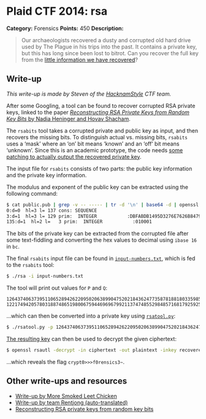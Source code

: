 # Plaid CTF 2014: rsa

**Category:** Forensics
**Points:** 450
**Description:**

> Our archaeologists recovered a dusty and corrupted old hard drive used by The Plague in his trips into the past. It contains a private key, but this has long since been lost to bitrot. Can you recover the full key from the [little information we have recovered](rsa-6537e9aae493b0c43601d1dbc2da2ce2.tar.bz2)?

## Write-up

_This write-up is made by Steven of the [HacknamStyle](http://hacknamstyle.net/) CTF team._

After some Googling, a tool can be found to recover corrupted RSA private keys, linked to the paper [_Reconstructing RSA Private Keys from Random Key Bits_ by Nadia Heninger and Hovav Shacham](http://cseweb.ucsd.edu/~hovav/papers/hs09.html).

The `rsabits` tool takes a corrupted private and public key as input, and then recovers the missing bits. To distinguish actual vs. missing bits, `rsabits` uses a ‘mask’ where an ‘on’ bit means ‘known’ and an ‘off’ bit means ‘unknown’. Since this is an academic prototype, the code needs [some patching to actually output the recovered private key](rsabits.patch).

The input file for `rsabits` consists of two parts: the public key information and the private key information.

The modulus and exponent of the public key can be extracted using the following command:

```bash
$ cat public.pub | grep -v -- ----- | tr -d '\n' | base64 -d | openssl asn1parse -inform DER -i -strparse 18
0:d=0  hl=3 l= 137 cons: SEQUENCE
3:d=1  hl=3 l= 129 prim:  INTEGER           :DBFABDB1495D3276E7626B84796E9FC20FA13C1744F10C8C3F3E3C2C6040C2E7F313DFA3D1FE10D1AE577CFEAB7452AA53102EEF7BE0099C022560E57A5C30D50940642D1B097DD2109AE02F2DCFF8198CD5A395FCAC4266107848B9DD63C387D2538E50415343042033EA09C084155E652B0F062340D5D4717A402A9D806A6B
135:d=1  hl=2 l=   3 prim:  INTEGER           :010001
```

The bits of the private key can be extracted from the corrupted file after some text-fiddling and converting the hex values to
decimal using `ibase 16` in `bc`.

The final `rsabits` input file can be found in [`input-numbers.txt`](input-numbers.txt), which is fed to the `rsabits` tool:

```bash
$ ./rsa -i input-numbers.txt
```

The tool will print out values for `P` and `Q`:

```
12643740637395110652894262209502063899047520218436247735878188180335985789877601396069401620713231058940443043891453952791936466967524033214476598572706213
12217494205780318874865198006759446969679921137474855298485716817925925911890415286181103665676748660959871257808447814451048738105000263500773868071134927
```

…which can then be converted into a private key using [`rsatool.py`](https://github.com/ius/rsatool/blob/master/rsatool.py):

```bash
$ ./rsatool.py -p 12643740637395110652894262209502063899047520218436247735878188180335985789877601396069401620713231058940443043891453952791936466967524033214476598572706213 -q 12217494205780318874865198006759446969679921137474855298485716817925925911890415286181103665676748660959871257808447814451048738105000263500773868071134927 -o recovered.key
```

[The resulting key](recovered.key) can then be used to decrypt the given ciphertext:

```bash
$ openssl rsautl -decrypt -in ciphertext -out plaintext -inkey recovered.key
```

…which reveals the flag `crypt0>>>f0rensics3~`.

## Other write-ups and resources

* [Write-up by More Smoked Leet Chicken](http://mslc.ctf.su/wp/plaidctf-2014-rsa-writeup/)
* [Write-up by team Rentjong (auto-translated)](https://translate.google.com/translate?hl=en&sl=id&tl=en&u=http%3A%2F%2Frentjong-team.blogspot.com%2F2014%2F04%2Fplaidctf2014-write-up-rsaforensic450.html)
* [Reconstructing RSA private keys from random key bits](http://cseweb.ucsd.edu/~hovav/papers/hs09.html)
